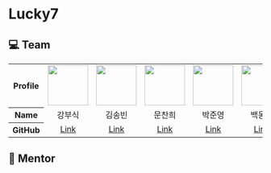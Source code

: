# Lucky7

## :computer: Team

<table>
  <tr align="center">
    <th>Profile</th>
    <td>
      <img src="https://avatars.githubusercontent.com/u/72724785?v=4" width="80" alt=""/>
    </td>
    <td>
      <img src="https://avatars.githubusercontent.com/u/118897208?v=4" width="80" alt=""/>
    </td>
    <td>
      <img src="https://avatars.githubusercontent.com/u/80397007?v=4" width="80" alt=""/>
    </td>
    <td>
      <img src="https://avatars.githubusercontent.com/u/134957895?v=4" width="80" alt=""/>
    </td>
    <td>
      <img src="https://avatars.githubusercontent.com/u/54105266?v=4" width="80" alt=""/>
    </td>
    <td>
      <img src="https://avatars.githubusercontent.com/u/180140997?v=4" width="80" alt=""/>
    </td>
    <td>
      <img src="https://avatars.githubusercontent.com/u/94730654?v=4" width="80" alt=""/>
    </td>
  </tr>
  <tr align="center">
    <th>Name</th>
    <td>강부식</td>
    <td>김송빈</td>
    <td>문찬희</td>
    <td>박준영</td>
    <td>백동호</td>
    <td>송영찬</td>
    <td>이동현</td>
  </tr>
  <tr align="center">
    <th>GitHub</th>
    <td><a href="https://github.com/once217">Link</a></td>
    <td><a href="https://github.com/Kimsongbeen">Link</a></td>
    <td><a href="https://github.com/HwangSlater">Link</a></td>
    <td><a href="https://github.com/jy37414">Link</a></td>
    <td><a href="https://github.com/st120712">Link</a></td>
    <td><a href="https://github.com/youngchan0510">Link</a></td>
    <td><a href="https://github.com/Rayhke">Link</a></td>
  </tr>
</table>

## :open_book: Mentor

